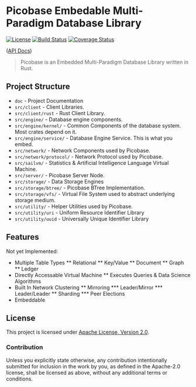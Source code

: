 # Picobase Embedable Multi-Paradigm Database Library

[![License](https://img.shields.io/badge/License-Apache%202.0-blue.svg)](https://opensource.org/licenses/Apache-2.0)
[![Build Status](https://travis-ci.org/huhlig/picobase.svg?branch=master)](https://travis-ci.org/huhlig/picobase)
[![Coverage Status](https://coveralls.io/repos/github/huhlig/picobase/badge.svg?branch=master)](https://coveralls.io/github/huhlig/picobase?branch=master)

([API Docs])

> Picobase is an Embedded Multi-Paradigm Database Library written in Rust. 

## Project Structure

* `doc` - Project Documentation
* `src/client` - Client Libraries.
* `src/client/rust` - Rust Client Library.
* `src/engine/` - Database engine components.
* `src/engine/kernel/` - Common Components of the database system. Most crates depend on it.
* `src/engine/service/` - Database Engine Service. This is what you embed.
* `src/network/` - Network Components used by Picobase.
* `src/network/protocol/` - Network Protocol used by Picobase.
* `src/sailvm/` - Statistics & Artificial Intelligence Language Virtual Machine.
* `src/server/` - Picobase Server Node.
* `src/storage/` - Data Storage Engines
* `src/storage/btree/` - Picobase BTree Implementation.
* `src/storage/vfs/` - Virtual File System used to abstract underlying storage medium.
* `src/utility/` - Helper Utilities used by Picobase.
* `src/utility/uri` - Uniform Resource Identifier Library
* `src/utility/uuid` - Universally Unique Identifier Library


## Features

Not yet Implemented:
* Multiple Table Types
** Relational
** Key/Value
** Document
** Graph
** Ledger
* Directly Accessable Virtual Machine
** Executes Queries & Data Science Algorithms
* Built In Network Clustering
** Mirroring
*** Leader/Mirror
*** Leader/Leader
** Sharding
*** Peer Elections
* Embeddable

## License

This project is licensed under [Apache License, Version 2.0](http://www.apache.org/licenses/LICENSE-2.0).

### Contribution

Unless you explicitly state otherwise, any contribution intentionally submitted for inclusion in the work by you, as 
defined in the Apache-2.0 license, shall be licensed as above, without any additional terms or conditions.

[API Docs]: https://huhlig.github.io/microsql/